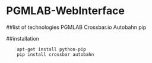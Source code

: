 # PGMLAB-WebInterface

##list of technologies
PGMLAB
Crossbar.io
Autobahn
pip

##installation

        apt-get install python-pip  
        pip install crossbar autobahn
